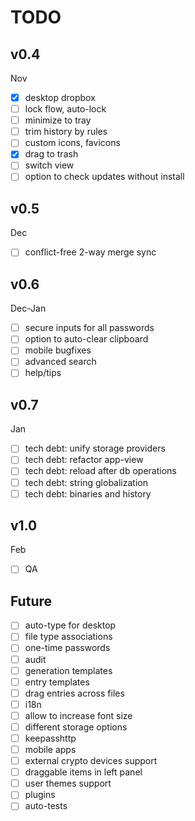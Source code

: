 # TODO

## v0.4
Nov
- [x] desktop dropbox
- [ ] lock flow, auto-lock
- [ ] minimize to tray
- [ ] trim history by rules
- [ ] custom icons, favicons
- [x] drag to trash
- [ ] switch view
- [ ] option to check updates without install

## v0.5
Dec
- [ ] conflict-free 2-way merge sync

## v0.6
Dec-Jan
- [ ] secure inputs for all passwords
- [ ] option to auto-clear clipboard
- [ ] mobile bugfixes
- [ ] advanced search
- [ ] help/tips

## v0.7
Jan
- [ ] tech debt: unify storage providers
- [ ] tech debt: refactor app-view
- [ ] tech debt: reload after db operations
- [ ] tech debt: string globalization
- [ ] tech debt: binaries and history

## v1.0
Feb
- [ ] QA

## Future
- [ ] auto-type for desktop
- [ ] file type associations
- [ ] one-time passwords
- [ ] audit
- [ ] generation templates
- [ ] entry templates
- [ ] drag entries across files
- [ ] i18n
- [ ] allow to increase font size
- [ ] different storage options
- [ ] keepasshttp
- [ ] mobile apps
- [ ] external crypto devices support
- [ ] draggable items in left panel
- [ ] user themes support
- [ ] plugins
- [ ] auto-tests

